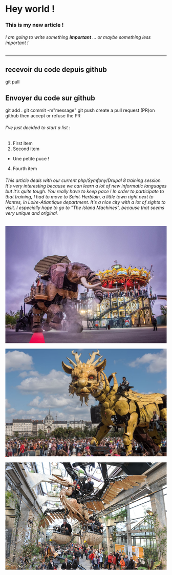 # Hey world !

### This is my new article !

###### I am going to write something **important** ... or maybe something _less important_ !
___________________________________________________________________________
## recevoir du code depuis github
git pull

## Envoyer du code sur github
git add .
git commit -m"message"
git push
create a pull request (PR)on github
then accept or refuse the PR

 ###### I've just decided to start a list :
 1. First item
 2. Second item
 * Une petite puce !
 4. Fourth item

###### This article deals with our current php/Symfony/Drupal 8 training session. It's very interesting because we can learn a lot of new informatic languages but it's quite tough. You really have to keep pace ! In order to participate to that training, I had to move to Saint-Herblain, a little town right next to Nantes, in Loire-Atlantique department. It's a nice city with a lot of sights to visit. I especially hope to go to "The Island Machines", because that seems very unique and original.

![Les Machines de Nantes](https://raw.githubusercontent.com/Ele-Riot-Grrrl/coding_is_awesome2/master/machines-de-lile-nantes.jpg "Elephant Nantes")


![Les Machines de Nantes](https://raw.githubusercontent.com/Ele-Riot-Grrrl/coding_is_awesome2/master/dragon-machines-nantes.jpg)

![Les Machines de Nantes](https://raw.githubusercontent.com/Ele-Riot-Grrrl/coding_is_awesome2/master/pteranodon-nantes.jpg)
